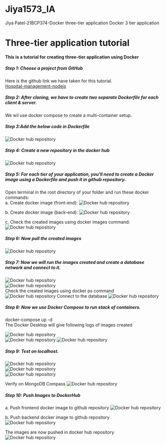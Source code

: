 # Jiya1573_IA
Jiya Patel-21BCP374-Docker three-tier application
Docker 3 tier application

# Three-tier application tutorial
#### This is a tutorial for creating three-tier application using Docker  
##### Step 1: Choose a project from GitHub  
Here is the github link we have taken for this tutorial.    
[Hospital-management-nodejs](https://github.com/andreimargeloiu/Hospital-management-nodejs)

##### Step 2: After cloning, we have to create two separate Dockerfile for each client & server.
We wil use docker compose to create a multi-container setup.

##### Step 3:Add the below code in Dockerfile  
![Docker hub repository](images\dockerfile.png)   

##### Step 4: Create a new repository in the docker hub  
![Docker hub repository](images\repo1.png)  

##### Step 5: For each tier of your application, you'll need to create a Docker image using a Dockerfile and push it in github repository.  
Open terminal in the root directory of your folder and run these docker commands:  
a. Create docker image (front-end):
![Docker hub repository](images\createImageFrontend.png)

b. Create docker image (back-end):
![Docker hub repository](images\createImageBackend.png)

c. Check the created images using docker images command:
![Docker hub repository](images\createdImage.png)


##### Step 6: Now pull the created images
![Docker hub repository](images\pull.png)  

##### Step 7: Now we will run the images created and create a database network and connect to it.
![Docker hub repository](images\run.png)  
![Docker hub repository](images\network.png)  
Check the created images using docker ps command
![Docker hub repository](images\check.png)
Connect to the database
![Docker hub repository](images\connect.png)  

##### Step 8: Now we use Docker Compose to run stack of containers.
docker-compose up -d  
The Docker Desktop will give following logs of images created 

![Docker hub repository](images\desktopFrontend.png)  
![Docker hub repository](images\desktopBackend.png)
![Docker hub repository](images\desktopMongo.png) 

##### Step 9: Test on localhost.
![Docker hub repository](images\nhsMain.png)  
![Docker hub repository](images\nhslogin.jpg)  
![Docker hub repository](images\admin.jpg)  

Verify on MongoDB Compass
![Docker hub repository](images\database.jpg) 

##### Step 10: Push Images to DockerHub
a. Push frontend docker image to github repository
![Docker hub repository](images\pushFrontend.png)  

b. Push backend docker image to github repository
![Docker hub repository](images\pushBackend.png)  

The images are now pushed in docker hub repository
![Docker hub repository](images\imageDocker.png)
